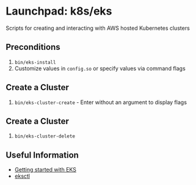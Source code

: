 # Launchpad: k8s/eks
Scripts for creating and interacting with AWS hosted Kubernetes clusters

## Preconditions
   1. `bin/eks-install`
   1. Customize values in `config.so` or specify values via command flags

## Create a Cluster
   1. `bin/eks-cluster-create` <cluster-name> - Enter without an argument to display flags

## Create a Cluster
   1. `bin/eks-cluster-delete` <cluster-name> 


## Useful Information
   * [Getting started with EKS](https://docs.aws.amazon.com/eks/latest/userguide/getting-started-eksctl.html)
   * [eksctl](https://eksctl.io/introduction/)